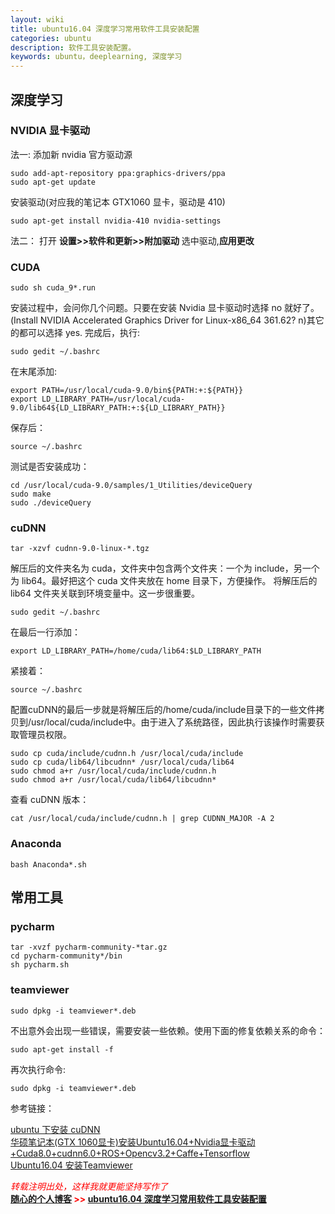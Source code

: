 ```yaml
---
layout: wiki
title: ubuntu16.04 深度学习常用软件工具安装配置
categories: ubuntu
description: 软件工具安装配置。
keywords: ubuntu，deeplearning, 深度学习
---
```

 
## 深度学习

### NVIDIA 显卡驱动

法一:
添加新 nvidia 官方驱动源
```shell
sudo add-apt-repository ppa:graphics-drivers/ppa
sudo apt-get update
```
安装驱动(对应我的笔记本 GTX1060 显卡，驱动是 410)
```shell
sudo apt-get install nvidia-410 nvidia-settings
```

法二：
打开 **设置>>软件和更新>>附加驱动** 选中驱动,**应用更改**

### CUDA

```shell
sudo sh cuda_9*.run
```
安装过程中，会问你几个问题。只要在安装 Nvidia 显卡驱动时选择 no 就好了。(Install NVIDIA Accelerated Graphics Driver for Linux-x86_64 361.62? n)其它的都可以选择 yes.
完成后，执行:
```shell
sudo gedit ~/.bashrc
```
在末尾添加:
```gedit
export PATH=/usr/local/cuda-9.0/bin${PATH:+:${PATH}}
export LD_LIBRARY_PATH=/usr/local/cuda-9.0/lib64${LD_LIBRARY_PATH:+:${LD_LIBRARY_PATH}}
```
保存后：
```shell
source ~/.bashrc
```
测试是否安装成功：
```shell
cd /usr/local/cuda-9.0/samples/1_Utilities/deviceQuery
sudo make
sudo ./deviceQuery
```
### cuDNN

```shell
tar -xzvf cudnn-9.0-linux-*.tgz
```
解压后的文件夹名为 cuda，文件夹中包含两个文件夹：一个为 include，另一个为 lib64。最好把这个 cuda 文件夹放在 home 目录下，方便操作。
将解压后的 lib64 文件夹关联到环境变量中。这一步很重要。
```shell
sudo gedit ~/.bashrc
```
在最后一行添加：
```gedit
export LD_LIBRARY_PATH=/home/cuda/lib64:$LD_LIBRARY_PATH
```
紧接着：
```shell
source ~/.bashrc
```
配置cuDNN的最后一步就是将解压后的/home/cuda/include目录下的一些文件拷贝到/usr/local/cuda/include中。由于进入了系统路径，因此执行该操作时需要获取管理员权限。
```shell
sudo cp cuda/include/cudnn.h /usr/local/cuda/include
sudo cp cuda/lib64/libcudnn* /usr/local/cuda/lib64
sudo chmod a+r /usr/local/cuda/include/cudnn.h
sudo chmod a+r /usr/local/cuda/lib64/libcudnn*
```
查看 cuDNN 版本：
```shell
cat /usr/local/cuda/include/cudnn.h | grep CUDNN_MAJOR -A 2
```

### Anaconda

```shell
bash Anaconda*.sh
```

## 常用工具

### pycharm

```shell
tar -xvzf pycharm-community-*tar.gz
cd pycharm-community*/bin
sh pycharm.sh
```

### teamviewer

```shell
sudo dpkg -i teamviewer*.deb
```
不出意外会出现一些错误，需要安装一些依赖。使用下面的修复依赖关系的命令：
```shell
sudo apt-get install -f
```
再次执行命令:
```shell
sudo dpkg -i teamviewer*.deb
```
参考链接：  
   
[ubuntu 下安装 cuDNN](https://blog.csdn.net/ngy321/article/details/79872207)  
[华硕笔记本(GTX 1060显卡)安装Ubuntu16.04+Nvidia显卡驱动+Cuda8.0+cudnn6.0+ROS+Opencv3.2+Caffe+Tensorflow](https://blog.csdn.net/Sparta_117/article/details/73739980)  
[Ubuntu16.04 安装Teamviewer](http://www.cnblogs.com/wmr95/p/7574615.html)  


  


<span style="color: red;">*转载注明出处，这样我就更能坚持写作了*<span>  
**[随心的个人博客](https://jinbooooom.github.io) >> [ubuntu16.04 深度学习常用软件工具安装配置](https://jinbooooom.github.io/wiki/my_ubuntu16.04_DL_config/)**  




















　　
